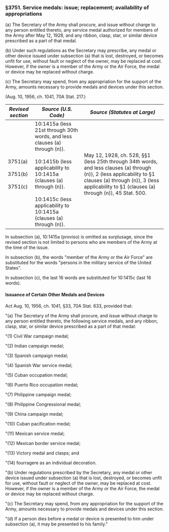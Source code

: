 ### §3751. Service medals: issue; replacement; availability of appropriations ###

(a) The Secretary of the Army shall procure, and issue without charge to any person entitled thereto, any service medal authorized for members of the Army after May 12, 1928, and any ribbon, clasp, star, or similar device prescribed as a part of that medal.

(b) Under such regulations as the Secretary may prescribe, any medal or other device issued under subsection (a) that is lost, destroyed, or becomes unfit for use, without fault or neglect of the owner, may be replaced at cost. However, if the owner is a member of the Army or the Air Force, the medal or device may be replaced without charge.

(c) The Secretary may spend, from any appropriation for the support of the Army, amounts necessary to provide medals and devices under this section.

(Aug. 10, 1956, ch. 1041, 70A Stat. 217.)

|            *Revised section*            |                                                                                                        *Source (U.S. Code)*                                                                                                        |                                                                                             *Source (Statutes at Large)*                                                                                              |
|-----------------------------------------|------------------------------------------------------------------------------------------------------------------------------------------------------------------------------------------------------------------------------------|-----------------------------------------------------------------------------------------------------------------------------------------------------------------------------------------------------------------------|
|3751(a)<br/><br/>3751(b)<br/><br/>3751(c)|10:1415a (less 21st through 30th words, and less clauses (a) through (n)).<br/><br/>10:1415b (less applicability to 10:1415a (clauses (a) through (n)).<br/><br/>10:1415c (less applicability to 10:1415a (clauses (a) through (n)).|May 12, 1928, ch. 528, §§1 (less 25th through 34th words, and less clauses (a) through (n)), 2 (less applicability to §1 clauses (a) through (n)), 3 (less applicability to §1 (clauses (a) through (n)), 45 Stat. 500.|

In subsection (a), 10:1415a (proviso) is omitted as surplusage, since the revised section is not limited to persons who are members of the Army at the time of the issue.

In subsection (b), the words "member of the Army or the Air Force" are substituted for the words "persons in the military service of the United States".

In subsection (c), the last 16 words are substituted for 10:1415c (last 16 words).

#### Issuance of Certain Other Medals and Devices ####

Act Aug. 10, 1956, ch. 1041, §33, 70A Stat. 633, provided that:

"(a) The Secretary of the Army shall procure, and issue without charge to any person entitled thereto, the following service medals, and any ribbon, clasp, star, or similar device prescribed as a part of that medal:

"(1) Civil War campaign medal;

"(2) Indian campaign medal;

"(3) Spanish campaign medal;

"(4) Spanish War service medal;

"(5) Cuban occupation medal;

"(6) Puerto Rico occupation medal;

"(7) Philippine campaign medal;

"(8) Philippine Congressional medal;

"(9) China campaign medal;

"(10) Cuban pacification medal;

"(11) Mexican service medal;

"(12) Mexican border service medal;

"(13) Victory medal and clasps; and

"(14) fourragere as an individual decoration.

"(b) Under regulations prescribed by the Secretary, any medal or other device issued under subsection (a) that is lost, destroyed, or becomes unfit for use, without fault or neglect of the owner, may be replaced at cost. However, if the owner is a member of the Army or the Air Force, the medal or device may be replaced without charge.

"(c) The Secretary may spend, from any appropriation for the support of the Army, amounts necessary to provide medals and devices under this section.

"(d) If a person dies before a medal or device is presented to him under subsection (a), it may be presented to his family."